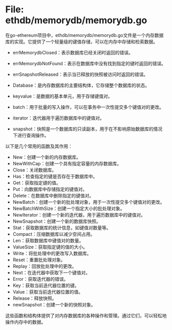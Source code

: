 # File: ethdb/memorydb/memorydb.go

在go-ethereum项目中，ethdb/memorydb/memorydb.go文件是一个内存数据库的实现。它提供了一个轻量级的键值存储，可以在内存中存储和检索数据。

- errMemorydbClosed：表示数据库已经关闭时返回的错误。
- errMemorydbNotFound：表示在数据库中没有找到指定的键时返回的错误。
- errSnapshotReleased：表示当已释放的快照被访问时返回的错误。

- Database：是内存数据库的主要结构体，它存储整个数据库的状态。
- keyvalue：是数据的基本单元，用于存储键值对。
- batch：用于批量的写入操作，可以在事务中一次性提交多个键值对的更改。
- iterator：迭代器用于遍历数据库中的键值对。
- snapshot：快照是一个数据库的只读副本，用于在不影响原始数据库的情况下进行查询操作。

以下是几个常用的函数及其作用：

- New：创建一个新的内存数据库。
- NewWithCap：创建一个具有指定容量的内存数据库。
- Close：关闭数据库。
- Has：检查指定的键是否存在于数据库中。
- Get：获取指定键的值。
- Put：向数据库中存储指定的键值对。
- Delete：在数据库中删除指定的键值对。
- NewBatch：创建一个新的批处理对象，用于一次性提交多个键值对的更改。
- NewBatchWithSize：创建一个指定大小的批处理对象。
- NewIterator：创建一个新的迭代器，用于遍历数据库中的键值对。
- NewSnapshot：创建一个新的数据库快照。
- Stat：获取数据库的统计信息，如键值对数量等。
- Compact：压缩数据库以减少空间占用。
- Len：获取数据库中键值对的数量。
- ValueSize：获取指定键的值的大小。
- Write：将批处理中的更改写入数据库。
- Reset：重置批处理对象。
- Replay：回放批处理中的更改。
- Next：在迭代器中获取下一个键值对。
- Error：获取迭代器的错误。
- Key：获取当前迭代器位置的键。
- Value：获取当前迭代器位置的值。
- Release：释放快照。
- newSnapshot：创建一个新的快照对象。

这些函数和结构体提供了对内存数据库的各种操作和管理。通过它们，可以轻松地操作内存中的数据。

